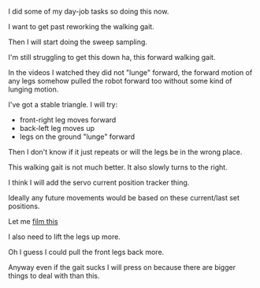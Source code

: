 I did some of my day-job tasks so doing this now.

I want to get past reworking the walking gait.

Then I will start doing the sweep sampling.

I'm still struggling to get this down ha, this forward walking gait.

In the videos I watched they did not "lunge" forward, the forward motion of any legs somehow pulled the robot forward too without some kind of lunging motion.

I've got a stable triangle. I will try:

- front-right leg moves forward
- back-left leg moves up
- legs on the ground "lunge" forward

Then I don't know if it just repeats or will the legs be in the wrong place.

This walking gait is not much better. It also slowly turns to the right.

I think I will add the servo current position tracker thing.

Ideally any future movements would be based on these current/last set positions.

Let me [film this](https://www.youtube.com/watch?v=x5cfE5tZZ5Y)

I also need to lift the legs up more.

Oh I guess I could pull the front legs back more.

Anyway even if the gait sucks I will press on because there are bigger things to deal with than this.

